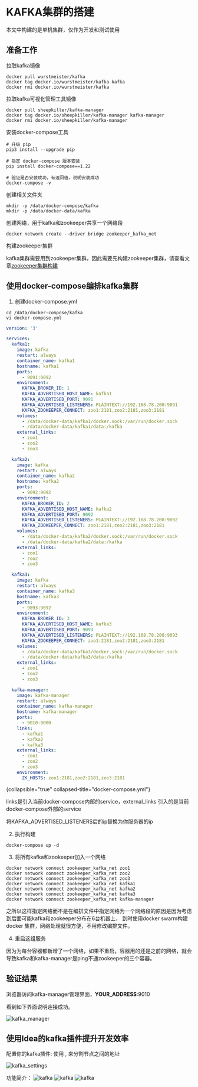 # KAFKA集群的搭建

<note>
    <p>
        本文中构建的是单机集群，仅作为开发和测试使用 &nbsp;&nbsp;&nbsp;&nbsp;&nbsp;&nbsp;&nbsp;&nbsp;
    </p>
</note>


## 准备工作

拉取kafka镜像
```Shell
docker pull wurstmeister/kafka
docker tag docker.io/wurstmeister/kafka kafka
docker rmi docker.io/wurstmeister/kafka
```

拉取kafka可视化管理工具镜像
```Shell
docker pull sheepkiller/kafka-manager
docker tag docker.io/sheepkiller/kafka-manager kafka-manager
docker rmi docker.io/sheepkiller/kafka-manager
```

安装docker-compose工具
```Shell
# 升级 pip
pip3 install --upgrade pip
    
# 指定 docker-compose 版本安装
pip install docker-compose==1.22
    
# 验证是否安装成功，有返回值，说明安装成功
docker-compose -v
```

创建相关文件夹
```Shell
mkdir -p /data/docker-compose/kafka
mkdir -p /data/docker-data/kafka
```

创建网络，用于kafka和zookeeper共享一个网络段
```Shell
docker network create --driver bridge zookeeper_kafka_net
```

构建zookeeper集群

kafka集群需要用到zookeeper集群，因此需要先构建zookeeper集群，请查看文章[zookeeper集群构建](zookeeper集群.md)

## 使用docker-compose编排kafka集群

1. 创建docker-compose.yml

```Shell
cd /data/docker-compose/kafka
vi docker-compose.yml
```

```yaml
version: '3'

services:
  kafka1:
    image: kafka
    restart: always
    container_name: kafka1
    hostname: kafka1
    ports:
      - 9091:9092
    environment:
      KAFKA_BROKER_ID: 1
      KAFKA_ADVERTISED_HOST_NAME: kafka1
      KAFKA_ADVERTISED_PORT: 9091
      KAFKA_ADVERTISED_LISTENERS: PLAINTEXT://192.168.78.200:9091
      KAFKA_ZOOKEEPER_CONNECT: zoo1:2181,zoo2:2181,zoo3:2181
    volumes:
      - /data/docker-data/kafka1/docker.sock:/var/run/docker.sock
      - /data/docker-data/kafka1/data:/kafka
    external_links:
      - zoo1
      - zoo2
      - zoo3

  kafka2:
    image: kafka
    restart: always
    container_name: kafka2
    hostname: kafka2
    ports:
      - 9092:9092
    environment:
      KAFKA_BROKER_ID: 2
      KAFKA_ADVERTISED_HOST_NAME: kafka2
      KAFKA_ADVERTISED_PORT: 9092
      KAFKA_ADVERTISED_LISTENERS: PLAINTEXT://192.168.78.200:9092
      KAFKA_ZOOKEEPER_CONNECT: zoo1:2181,zoo2:2181,zoo3:2181
    volumes:
      - /data/docker-data/kafka2/docker.sock:/var/run/docker.sock
      - /data/docker-data/kafka2/data:/kafka
    external_links:
      - zoo1
      - zoo2
      - zoo3

  kafka3:
    image: kafka
    restart: always
    container_name: kafka3
    hostname: kafka3
    ports:
      - 9093:9092
    environment:
      KAFKA_BROKER_ID: 3
      KAFKA_ADVERTISED_HOST_NAME: kafka3
      KAFKA_ADVERTISED_PORT: 9093
      KAFKA_ADVERTISED_LISTENERS: PLAINTEXT://192.168.78.200:9093
      KAFKA_ZOOKEEPER_CONNECT: zoo1:2181,zoo2:2181,zoo3:2181
    volumes:
      - /data/docker-data/kafka3/docker.sock:/var/run/docker.sock
      - /data/docker-data/kafka3/data:/kafka
    external_links:
      - zoo1
      - zoo2
      - zoo3

  kafka-manager:
    image: kafka-manager
    restart: always
    container_name: kafka-manager
    hostname: kafka-manager
    ports:
      - 9010:9000
    links:
      - kafka1
      - kafka2
      - kafka3
    external_links:
      - zoo1
      - zoo2
      - zoo3
    environment:
      ZK_HOSTS: zoo1:2181,zoo2:2181,zoo3:2181
```
{collapsible="true" collapsed-title="docker-compose.yml"}

<note>
    <p>
        links是引入当前docker-compose内部的service，external_links 引入的是当前docker-compose外部的service &nbsp;&nbsp;&nbsp;&nbsp;&nbsp;&nbsp;&nbsp;&nbsp;
    </p>
</note>
<warning>
    <p>
        将KAFKA_ADVERTISED_LISTENERS后的ip替换为你服务器的ip &nbsp;&nbsp;&nbsp;&nbsp;&nbsp;&nbsp;&nbsp;&nbsp;&nbsp;
    </p>
</warning>

2. 执行构建

```Shell
docker-compose up -d
```

3. 将所有kafka和zookeeper加入一个网络

```Shell
docker network connect zookeeper_kafka_net zoo1
docker network connect zookeeper_kafka_net zoo2
docker network connect zookeeper_kafka_net zoo3
docker network connect zookeeper_kafka_net kafka1
docker network connect zookeeper_kafka_net kafka2
docker network connect zookeeper_kafka_net kafka3
docker network connect zookeeper_kafka_net kafka-manager
```

之所以这样指定网络而不是在编排文件中指定网络为一个网络段的原因是因为考虑到后面可能kafka和zookeeper分布在6台机器上， 到时使用docker swarm构建docker 集群，网络处理就很方便，不用修改编排文件。

4. 重启这组服务
   
因为为每台容器都新增了一个网络，如果不重启，容器用的还是之前的网络，就会导致kafka和kafka-manager是ping不通zookeeper的三个容器。

## 验证结果

浏览器访问kafka-manager管理界面，**YOUR_ADDRESS**:9010

看到如下界面说明连接成功。

![kafka_manager](kafka_manager.png)

## 使用Idea的kafka插件提升开发效率


<p>配置你的kafka插件: 使用 <shortcut>,</shortcut> 来分割节点之间的地址</p>

![kafka_settings](idea_kafka.png)


功能简介：
<tabs>
    <tab title="主题管理">
        <img src="topic_kafka.png" alt="kafka"/>
    </tab>
    <tab title="模拟消费者生产者">
        <img src="kafka_cos_pro.png" alt="kafka"/>
    </tab>
    <tab title="分区和配置信息管理">
        <img src="kafka_info.png" alt="kafka"/>
    </tab>
</tabs>
